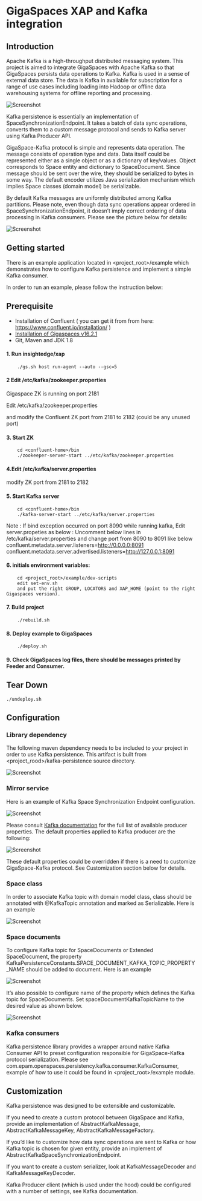 # GigaSpaces XAP and Kafka integration

## Introduction

Apache Kafka is a high-throughput distributed messaging system.
This project is aimed to integrate GigaSpaces with Apache Kafka so that GigaSpaces persists data operations to Kafka. Kafka is used in a sense of external data store. The data is Kafka in available for subscription for a range of use cases including loading into Hadoop or offline data warehousing systems for offline reporting and processing.

![Screenshot](./Pictures/Picture1.png)

Kafka persistence is essentially an implementation of SpaceSynchronizationEndpoint. It takes a batch of data sync operations, converts them to a custom message protocol and sends to Kafka server using Kafka Producer API.

GigaSpace-Kafka protocol is simple and represents data operation. The message consists of operation type and data. Data itself could be represented either as a single object or as a dictionary of key/values. Object corresponds to Space entity and dictionary to SpaceDocument. Since message should be sent over the wire, they should be serialized to bytes in some way. The default encoder utilizes Java serialization mechanism which implies Space classes (domain model) be serializable. 

By default Kafka messages are uniformly distributed among Kafka partitions. Please note, even though data sync operations appear ordered in SpaceSynchronizationEndpoint, it doesn’t imply correct ordering of data processing in Kafka consumers. Please see the picture below for details:


![Screenshot](./Pictures/Picture2.png)

## Getting started

There is an example application located in <project_root>/example which demonstrates how to configure Kafka persistence and implement a simple Kafka consumer.

In order to run an example, please follow the instruction below:

## Prerequisite
- Installation of Confluent ( you can get it from from here: https://www.confluent.io/installation/ )  
- [Installation of Gigaspaces v16.2.1](https://docs.gigaspaces.com/latest/started/installation.html?Highlight=downloading)
- Git, Maven and JDK 1.8


#### 1. Run insightedge/xap<br>
        ./gs.sh host run-agent --auto --gsc=5

#### 2  Edit <confluent-home>/etc/kafka/zookeeper.properties       
  Gigaspace ZK is running on port 2181
 
  Edit <confluent-home>/etc/kafka/zookeeper.properties
        
  and modify the Confluent ZK port from 2181 to 2182 (could be any unused port)     

#### 3. Start ZK
        cd <confluent-home>/bin
        ./zookeeper-server-start ../etc/kafka/zookeeper.properties
        
#### 4.Edit <confluent-home>/etc/kafka/server.properties
   
   modify ZK port from 2181 to 2182        
        
#### 5.	Start Kafka server <br>
        cd <confluent-home>/bin
        ./kafka-server-start ../etc/kafka/server.properties 
        
Note : If bind exception occurred on port 8090 while running kafka, Edit server.propeties as below :
        Uncomment below lines in /etc/kafka/server.properties and change port from 8090 to 8091 like below
        confluent.metadata.server.listeners=http://0.0.0.0:8091
        confluent.metadata.server.advertised.listeners=http://127.0.0.1:8091
        
#### 6. initials environment variables:<br>
        cd <project_root>/example/dev-scripts
        edit set-env.sh
        and put the right GROUP, LOCATORS and XAP_HOME (point to the right Gigaspaces version). 
#### 7.	Build project <br>
        ./rebuild.sh
#### 8.	Deploy example to GigaSpaces <br>
        ./deploy.sh
#### 9.	Check GigaSpaces log files, there should be messages printed by Feeder and Consumer.<br>

## Tear Down
    ./undeploy.sh

## Configuration

### Library dependency

The following maven dependency needs to be included to your project in order to use Kafka persistence. This artifact is built from <project_rood>/kafka-persistence source directory.

![Screenshot](./Pictures/Picture3.png)

### Mirror service 

Here is an example of Kafka Space Synchronization Endpoint configuration.

![Screenshot](./Pictures/Picture4.png)

Please consult [Kafka documentation](https://kafka.apache.org/documentation.html#producerconfigs) for the full list of available producer properties.
The default properties applied to Kafka producer are the following:

![Screenshot](./Pictures/Picture5.png)

These default properties could be overridden if there is a need to customize GigaSpace-Kafka protocol. See Customization section below for details.

### Space class

In order to associate Kafka topic with domain model class, class should be annotated with @KafkaTopic annotation and marked as Serializable. Here is an example

![Screenshot](./Pictures/Picture6.png)

### Space documents

To configure Kafka topic for SpaceDocuments or Extended SpaceDocument, the property KafkaPersistenceConstants.SPACE_DOCUMENT_KAFKA_TOPIC_PROPERTY_NAME should be added to document. Here is an example

![Screenshot](./Pictures/Picture7.png)

It’s also possible to configure name of the property which defines the Kafka topic for SpaceDocuments. Set spaceDocumentKafkaTopicName to the desired value as shown below.

![Screenshot](./Pictures/Picture8.png)

### Kafka consumers

Kafka persistence library provides a wrapper around native Kafka Consumer API to preset configuration responsible for GigaSpace-Kafka protocol serialization. Please see com.epam.openspaces.persistency.kafka.consumer.KafkaConsumer, example of how to use it could be found in <project_root>/example module.

## Customization

Kafka persistence was designed to be extensible and customizable. 

If you need to create a custom protocol between GigaSpace and Kafka, provide an implementation of AbstractKafkaMessage, AbstractKafkaMessageKey, AbstractKafkaMessageFactory.

If you’d like to customize how data sync operations are sent to Kafka or how Kafka topic is chosen for given entity, provide an implement of AbstractKafkaSpaceSynchronizationEndpoint.

If you want to create a custom serializer, look at KafkaMessageDecoder and KafkaMessageKeyDecoder.

Kafka Producer client (which is used under the hood) could be configured with a number of settings, see Kafka documentation.
